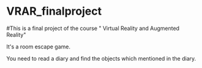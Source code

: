 # VRAR_finalproject
#This is a final project of the course " Virtual Reality and Augmented Reality" 

It's a room escape game.

You need to read a diary and find the objects which mentioned in the diary.

